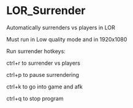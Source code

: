 # LOR_Surrender
Automatically surrenders vs players in LOR

Must run in Low quality mode and in 1920x1080

Run surrender
hotkeys:

ctrl+r to surrender vs players

ctrl+p to pause surrendering

ctrl+k to go into game and afk

ctrl+q to stop program
